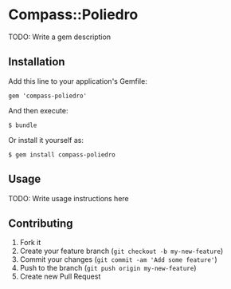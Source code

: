 # Compass::Poliedro

TODO: Write a gem description

## Installation

Add this line to your application's Gemfile:

    gem 'compass-poliedro'

And then execute:

    $ bundle

Or install it yourself as:

    $ gem install compass-poliedro

## Usage

TODO: Write usage instructions here

## Contributing

1. Fork it
2. Create your feature branch (`git checkout -b my-new-feature`)
3. Commit your changes (`git commit -am 'Add some feature'`)
4. Push to the branch (`git push origin my-new-feature`)
5. Create new Pull Request
